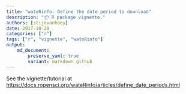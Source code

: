 ```yaml
---
title: "wateRinfo: Define the date period to download"
description: "📦 R package vignette."
authors: [stijnvanhoey]
date: 2017-10-20
categories: ["r"]
tags: ["r", "vignette", "wateRinfo"]
output: 
    md_document:
        preserve_yaml: true
        variant: markdown_github
---
```


See the vignette/tutorial at <https://docs.ropensci.org/wateRinfo/articles/define_date_periods.html>
